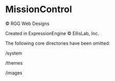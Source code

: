 # MissionControl

© RGG Web Designs

Created in ExpressionEngine © EllisLab, Inc.

The following core directories have been omitted:

/system

/themes

/images
